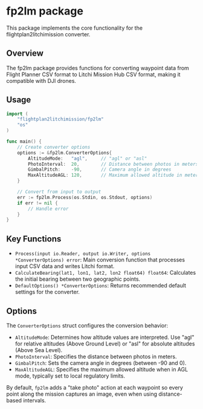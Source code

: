 # fp2lm package

This package implements the core functionality for the flightplan2litchimission converter.

## Overview

The fp2lm package provides functions for converting waypoint data from Flight Planner CSV format to Litchi Mission Hub CSV format, making it compatible with DJI drones.

## Usage

```go
import (
    "flightplan2litchimission/fp2lm"
    "os"
)

func main() {
    // Create converter options
    options := &fp2lm.ConverterOptions{
        AltitudeMode:   "agl",     // "agl" or "asl"
        PhotoInterval:  20,        // Distance between photos in meters
        GimbalPitch:    -90,       // Camera angle in degrees
        MaxAltitudeAGL: 120,       // Maximum allowed altitude in meters
    }

    // Convert from input to output
    err := fp2lm.Process(os.Stdin, os.Stdout, options)
    if err != nil {
        // Handle error
    }
}
```

## Key Functions

- `Process(input io.Reader, output io.Writer, options *ConverterOptions) error`: Main conversion function that processes input CSV data and writes Litchi format.
- `CalculateBearing(lat1, lon1, lat2, lon2 float64) float64`: Calculates the initial bearing between two geographic points.
- `DefaultOptions() *ConverterOptions`: Returns recommended default settings for the converter.

## Options

The `ConverterOptions` struct configures the conversion behavior:

- `AltitudeMode`: Determines how altitude values are interpreted. Use "agl" for relative altitudes (Above Ground Level) or "asl" for absolute altitudes (Above Sea Level).
- `PhotoInterval`: Specifies the distance between photos in meters.
- `GimbalPitch`: Sets the camera angle in degrees (between -90 and 0).
- `MaxAltitudeAGL`: Specifies the maximum allowed altitude when in AGL mode, typically set to local regulatory limits.

By default, `fp2lm` adds a "take photo" action at each waypoint so every point along the mission captures an image, even when using distance-based intervals.
